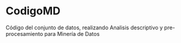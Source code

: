 # CodigoMD
Código del conjunto de datos, realizando Analisis descriptivo y pre-procesamiento para Minería de Datos
